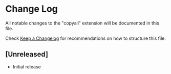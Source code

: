 # Change Log

All notable changes to the "copyall" extension will be documented in this file.

Check [Keep a Changelog](http://keepachangelog.com/) for recommendations on how to structure this file.

## [Unreleased]

- Initial release